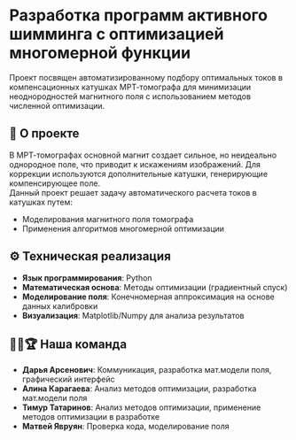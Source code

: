 # Разработка программ активного шимминга с оптимизацией многомерной функции

Проект посвящен автоматизированному подбору оптимальных токов в компенсационных катушках МРТ-томографа для минимизации неоднородностей магнитного поля с использованием методов численной оптимизации.

## 📌 О проекте
В МРТ-томографах основной магнит создает сильное, но неидеально однородное поле, что приводит к искажениям изображений. Для коррекции используются дополнительные катушки, генерирующие компенсирующее поле.  
Данный проект решает задачу автоматического расчета токов в катушках путем:
- Моделирования магнитного поля томографа
- Применения алгоритмов многомерной оптимизации

## ⚙️ Техническая реализация
- **Язык программирования**: Python
- **Математическая основа**: Методы оптимизации (градиентный спуск)
- **Моделирование поля**: Конечномерная аппроксимация на основе данных калибровки
- **Визуализация**: Matplotlib/Numpy для анализа результатов

## 👥💪🏆 Наша команда
- **Дарья Арсенович**: Коммуникация, разработка мат.модели поля, графический интерфейс
- **Алина Карагаева**: Анализ методов оптимизации, разработка мат.модели поля
- **Тимур Татаринов**: Анализ методов оптимизации, применение методов оптимизации в разработке 
- **Матвей Явруян**: Проверка кода, моделирование поля
